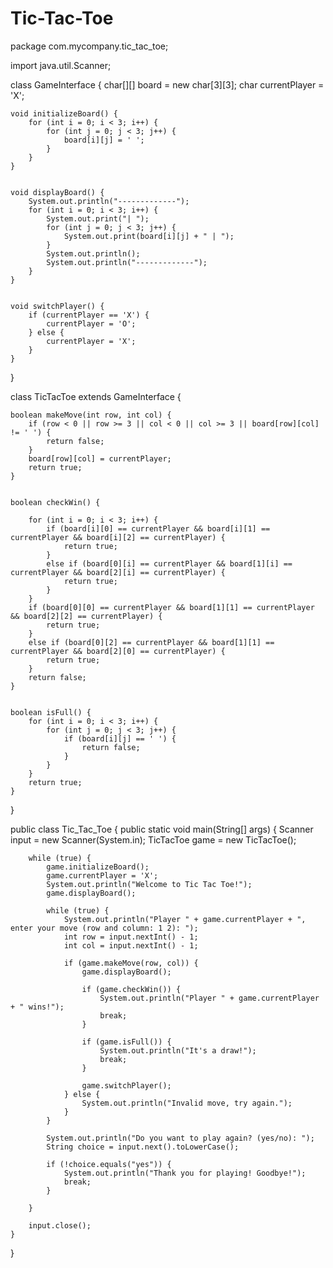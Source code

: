 # Tic-Tac-Toe
package com.mycompany.tic_tac_toe;

import java.util.Scanner;

class GameInterface {
    char[][] board = new char[3][3];
    char currentPlayer = 'X';

    void initializeBoard() {
        for (int i = 0; i < 3; i++) {
            for (int j = 0; j < 3; j++) {
                board[i][j] = ' ';
            }
        }
    }

    
    void displayBoard() {
        System.out.println("-------------");
        for (int i = 0; i < 3; i++) {
            System.out.print("| ");
            for (int j = 0; j < 3; j++) {
                System.out.print(board[i][j] + " | ");
            }
            System.out.println();
            System.out.println("-------------");
        }
    }

 
    void switchPlayer() {
        if (currentPlayer == 'X') {
            currentPlayer = 'O';
        } else {
            currentPlayer = 'X';
        }
    }
}

class TicTacToe extends GameInterface {
    
    boolean makeMove(int row, int col) {
        if (row < 0 || row >= 3 || col < 0 || col >= 3 || board[row][col] != ' ') {
            return false; 
        }
        board[row][col] = currentPlayer;
        return true;
    }


    boolean checkWin() {

        for (int i = 0; i < 3; i++) {
            if (board[i][0] == currentPlayer && board[i][1] == currentPlayer && board[i][2] == currentPlayer) {
                return true;
            }
            else if (board[0][i] == currentPlayer && board[1][i] == currentPlayer && board[2][i] == currentPlayer) {
                return true;
            }
        }
        if (board[0][0] == currentPlayer && board[1][1] == currentPlayer && board[2][2] == currentPlayer) {
            return true;
        }
        else if (board[0][2] == currentPlayer && board[1][1] == currentPlayer && board[2][0] == currentPlayer) {
            return true;
        }
        return false;
    }

    
    boolean isFull() {
        for (int i = 0; i < 3; i++) {
            for (int j = 0; j < 3; j++) {
                if (board[i][j] == ' ') {
                    return false;
                }
            }
        }
        return true;
    }
}

public class Tic_Tac_Toe {
    public static void main(String[] args) {
        Scanner input = new Scanner(System.in);
        TicTacToe game = new TicTacToe();

        while (true) {
            game.initializeBoard();
            game.currentPlayer = 'X'; 
            System.out.println("Welcome to Tic Tac Toe!");
            game.displayBoard();

            while (true) {
                System.out.println("Player " + game.currentPlayer + ", enter your move (row and column: 1 2): ");
                int row = input.nextInt() - 1;
                int col = input.nextInt() - 1;

                if (game.makeMove(row, col)) {
                    game.displayBoard();

                    if (game.checkWin()) {
                        System.out.println("Player " + game.currentPlayer + " wins!");
                        break;
                    }

                    if (game.isFull()) {
                        System.out.println("It's a draw!");
                        break;
                    }

                    game.switchPlayer();
                } else {
                    System.out.println("Invalid move, try again.");
                }
            }

            System.out.println("Do you want to play again? (yes/no): ");
            String choice = input.next().toLowerCase();

            if (!choice.equals("yes")) {
                System.out.println("Thank you for playing! Goodbye!");
                break;
            }

        }

        input.close();
    }
}
